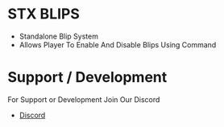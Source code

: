 # STX BLIPS
- Standalone Blip System
- Allows Player To Enable And Disable Blips Using Command

# Support / Development

For Support or Development Join Our Discord

* [Discord](https://discord.gg/68Uj9ZhubX)
